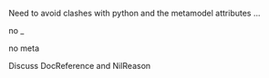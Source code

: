 Need to avoid clashes with python and the metamodel attributes ...

no _

no meta



Discuss DocReference and NilReason
